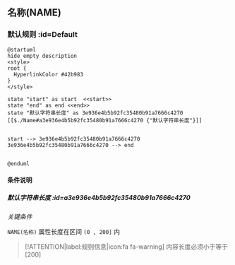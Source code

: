 ## 名称(NAME) <!-- {docsify-ignore-all} -->

   

### 默认规则 :id=Default

```plantuml
@startuml
hide empty description
<style>
root {
  HyperlinkColor #42b983
}
</style>

state "start" as start  <<start>>
state "end" as end <<end>>
state "默认字符串长度" as 3e936e4b5b92fc35480b91a7666c4270 [[$./Name#a3e936e4b5b92fc35480b91a7666c4270 {"默认字符串长度"}]]


start --> 3e936e4b5b92fc35480b91a7666c4270 
3e936e4b5b92fc35480b91a7666c4270 --> end 


@enduml
```

#### 条件说明

##### 默认字符串长度 :id=a3e936e4b5b92fc35480b91a7666c4270


*关键条件*


`NAME(名称)` 属性长度在区间 `(0 , 200]` 内

> [!ATTENTION|label:规则信息|icon:fa fa-warning]
> 内容长度必须小于等于[200]







